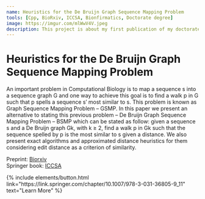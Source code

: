 ```yaml
---
name: Heuristics for the De Bruijn Graph Sequence Mapping Problem
tools: [Cpp, BioRxiv, ICCSA, Bionfirmatics, Doctorate degree]
image: https://imgur.com/mlWwV4V.jpeg
description: This project is about my first publication of my doctorate degree.
---
```


# Heuristics for the De Bruijn Graph Sequence Mapping Problem

An important problem in Computational Biology is to map a sequence s into a sequence graph G and one way to achieve this goal is to find a walk p in G such that p spells a sequence s′ most similar to s. This problem is known as Graph Sequence Mapping Problem – GSMP. In this paper we present an alternative to stating this previous problem – De Bruijn Graph Sequence Mapping Problem – BSMP which can be stated as follow: given a sequence s and a De Bruijn graph Gk, with k ≥ 2, find a walk p in Gk such that the sequence spelled by p is the most similar to s given a distance. We also present exact algorithms and approximated distance heuristics for them considering edit distance as a criterion of similarity.

Preprint: [Biorxiv](https://www.biorxiv.org/content/10.1101/2023.02.05.527069v3) <br />
Springer book: [ICCSA](https://link.springer.com/chapter/10.1007/978-3-031-36805-9_11)

<p class="text-center">
{% include elements/button.html link="https://link.springer.com/chapter/10.1007/978-3-031-36805-9_11" text="Learn More" %}
</p>
